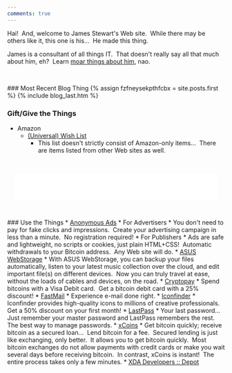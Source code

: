 ```yaml
---
comments: true
---
```


<!--sse-->
<!--email_off-->
<div class="h-card" style="display: none;">
  <a class="u-email" href="mailto:james.stewart@forces.army">james.stewart@forces.army</a>
  <a class="u-impp" href="xmpp:james.stewart@forces.army?omemo-sid-319927269=1c7a66ee6b31782aeeda16d3cb1928fb9fa08413475d2dead3e7eec47c6cd551">
    james.stewart@forces.army
  </a>
  <a class="u-key" href="https://keybase.io/stew721/pgp_keys.asc?fingerprint=614fff680e92bae869c878e361bca817affa1f1d">
    614FFF680E92BAE869C878E361BCA817AFFA1F1D
  </a>
  <a class="u-url" href="{{ site.url }}">{{ site.url }}</a>
  <img alt="James Stewart" class="u-logo u-photo" height="960" src="{{ site.uri.assets }}/naked/images/JWDS_960x960.jpg" style="border: 0px;" width="960" />
  <p class="dt-bday">19781107</p>
  <p class="h-adr p-adr">
    PO Box <span class="p-post-office-box">51042</span><br />
    <span class="p-extended-address">Elm PO</span><br />
    <span class="p-locality">Sudbury</span>, <abbr class="p-region" title="Ontario">ON</abbr>&nbsp; <span class="p-postal-code">P3C 1T0</span><br />
    <abbr class="p-country-name" title="Canada">CA</abbr>
  </p>
  <p class="h-geo p-geo">
    <data class="p-longitude" value="46.49">46&deg; 29' 24&quot; N</data>, <data class="p-latitude" value="-81.01">81&deg; 0' 36&quot; W</data>
    (<data class="p-altitude" value="347.5">1,140.1 ft.</data>)
  </p>
  <p class="p-additional-name">William Dean</p>
  <p class="p-family-name">Stewart</p>
  <p class="p-gender-identity">Alpha Male</p>
  <p class="p-given-name">James</p>
  <p class="p-honorific-prefix">Mr.</p>
  <p class="p-name">James Stewart</p>
  <p class="p-sex">M</p>
  <p class="p-tel">+17055621887</p>
</div>
<!--/email_off-->
<!--/sse-->

Hai!&nbsp; And, welcome to James Stewart's Web site.&nbsp; While there may be others like it, this one is his&hellip;&nbsp; He made this thing.

James is a consultant of all things IT.&nbsp; That doesn't really say all that much about him, eh?&nbsp; Learn <a href="{{ site.url }}/about" rel="me" title="">moar things about him</a>, nao.

<p>&nbsp;</p>
### Most Recent Blog Thing
{% assign fzfneysekpthfcbx = site.posts.first %}
{% include blog_last.htm %}

### Gift/Give the Things
* Amazon
  * <a href="{{ site.uri.shortURL }}/Amazon_Wish-List" target="_blank" title="">(Universal) Wish List</a><img alt="" height="1" src="https://ir-ca.amazon-adsystem.com/e/ir?t=forces-army-20" style="border: 0px !important; margin: 0px !important; vertical-align: middle;" width="1" />
    * This list doesn't strictly consist of Amazon-only items&hellip;&nbsp; There are items listed from other Web sites as well.

<p>&nbsp;</p>
<iframe allowtransparency="true" data-aa="453725" height="60" scrolling="no" src="//ad.a-ads.com/453725?size=468x60" style="border: none; display: block; margin-left: auto; margin-right: auto; padding: 0; overflow: hidden;" width="468"></iframe>

<p>&nbsp;</p>
### Use the Things
* <a href="{{ site.uri.shortURL }}/Anonymous-Ads" target="_blank" title="Anonymous Ads">Anonymous Ads</a>
  * For Advertisers
    * You don't need to pay for fake clicks and impressions.&nbsp; Create your advertising campaign in less than a minute.&nbsp; No registration required!
  * For Publishers
    * Ads are safe and lightweight, no scripts or cookies, just plain HTML+CSS!&nbsp; Automatic withdrawals to your Bitcoin address.&nbsp; Any Web site will do.
* <a href="{{ site.uri.shortURL }}/ASUS-WebStorage" target="_blank" title="ASUS WebStorage">ASUS WebStorage</a>
  * With ASUS WebStorage, you can backup your files automatically, listen to your latest music collection over the cloud, and edit important file(s) on different devices.&nbsp; Now you can truly travel at ease, without the loads of cables and devices, on the road.
* <a href="{{ site.uri.shortURL }}/Cryptopay" target="_blank" title="Cryptopay">Cryptopay</a>
  * Spend bitcoins with a Visa Debit card.&nbsp; Get a bitcoin debit card with a 25% discount!
* <a href="{{ site.uri.shortURL }}/FastMail" target="_blank" title="FastMail">FastMail</a>
  * Experience e-mail done right.
* <a href="{{ site.uri.shortURL }}/Iconfinder" target="_blank" title="Iconfinder">Iconfinder</a>
  * Iconfinder provides high-quality icons to millions of creative professionals.&nbsp; Get a 50% discount on your first month!
* <a href="{{ site.uri.shortURL }}/LastPass" target="_blank" title="LastPass">LastPass</a>
    * Your last password&hellip;&nbsp; Just remember your master password and LastPass remembers the rest.&nbsp; The best way to manage passwords.
* <a href="{{ site.uri.shortURL }}/xCoins" target="_blank" title="xCoins">xCoins</a>
  * Get bitcoin quickly; receive bitcoin as a secured loan&hellip;&nbsp; Lend bitcoin for a fee.&nbsp; Secured lending is just like exchanging, only better.&nbsp; It allows you to get bitcoin quickly.&nbsp; Most bitcoin exchanges do not allow payments with credit cards or make you wait several days before receiving bitcoin.&nbsp; In contrast, xCoins is instant!&nbsp; The entire process takes only a few minutes.
* <a href="{{ site.uri.shortURL }}/XDA-Depot" target="_blank" title="XDA Developers :: Depot">XDA Developers :: Depot</a>
